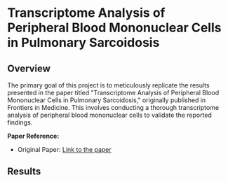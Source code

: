 # Transcriptome Analysis of Peripheral Blood Mononuclear Cells in Pulmonary Sarcoidosis

## Overview

The primary goal of this project is to meticulously replicate the results presented in the paper titled "Transcriptome Analysis of Peripheral Blood Mononuclear Cells in Pulmonary Sarcoidosis," originally published in Frontiers in Medicine. This involves conducting a thorough transcriptome analysis of peripheral blood mononuclear cells to validate the reported findings.

**Paper Reference:**
- Original Paper: [Link to the paper](https://doi.org/10.3389/fmed.2022.822094)

## Results
